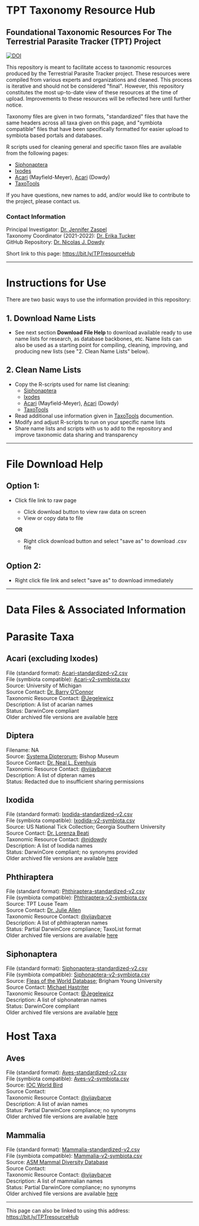 # TPT Taxonomy Resource Hub
## Foundational Taxonomic Resources For The Terrestrial Parasite Tracker (TPT) Project

[![DOI](https://zenodo.org/badge/414722624.svg)](https://zenodo.org/badge/latestdoi/414722624)

This repository is meant to facilitate access to taxonomic resources produced by the Terrestrial Parasite Tracker project. These resources were compiled from various experts and organizations and cleaned. This process is iterative and should not be considered "final". However, this repository constitutes the most up-to-date view of these resources at the time of upload. Improvements to these resources will be reflected here until further notice.

Taxonomy files are given in two formats, "standardized" files that have the same headers across all taxa given on this page, and "symbiota compatible" files that have been specifically formatted for easier upload to symbiota based portals and databases. 

R scripts used for cleaning general and specific taxon files are available from the following pages:
 - [Siphonaptera](https://github.com/Jegelewicz/tpt-siphonaptera)
 - [Ixodes](https://github.com/njdowdy/ixodes-tpt)
 - [Acari](https://github.com/Jegelewicz/tpt-acari) (Mayfield-Meyer), [Acari](https://github.com/njdowdy/tpt-acari-taxonomy.git) (Dowdy)
 - [TaxoTools](https://github.com/vijaybarve/taxotools)

If you have questions, new names to add, and/or would like to contribute to the project, please contact us.


### Contact Information
Principal Investigator: <a href="mailto: zaspelj@mpm.edu" target="_blank">Dr. Jennifer Zaspel</a><br />
Taxonomy Coordinator (2021-2022): <a href="mailto: emtuckerlab@gmail.com" target="_blank">Dr. Erika Tucker</a><br />
GitHub Repository: <a href="https://github.com/njdowdy" target="_blank">Dr. Nicolas J. Dowdy</a><br />

Short link to this page: https://bit.ly/TPTresourceHub

---

# Instructions for Use
There are two basic ways to use the information provided in this repository:
## 1. Download Name Lists
* See next section <b> Download File Help </b> to download available ready to use name lists for research, as database backbones, etc. Name lists can also be used as a starting point for compiling, cleaning, improving, and producing new lists (see "2. Clean Name Lists" below). 

## 2. Clean Name Lists
* Copy the R-scripts used for name list cleaning:
  * [Siphonaptera](https://github.com/Jegelewicz/tpt-siphonaptera)
  * [Ixodes](https://github.com/njdowdy/ixodes-tpt)
  * [Acari](https://github.com/Jegelewicz/tpt-acari) (Mayfield-Meyer), [Acari](https://github.com/njdowdy/tpt-acari-taxonomy.git) (Dowdy)
  * [TaxoTools](https://github.com/vijaybarve/taxotools)
* Read additional use information given in [TaxoTools](https://github.com/vijaybarve/taxotools) documention.
* Modify and adjust R-scripts to run on your specific name lists
* Share name lists and scripts with us to add to the repository and improve taxonomic data sharing and transparency

---

# File Download Help
## Option 1: 
* Click file link to raw page
   * Click download button to view raw data on screen
   * View or copy data to file
   
   **OR**
   
   * Right click download button and select "save as" to download .csv file

 ## Option 2: 
 * Right click file link and select "save as" to download immediately

   
---

# Data Files & Associated Information
# Parasite Taxa

## Acari (excluding Ixodes)
File (standard format): <a href="./Acari/Acari-standardized-v2.csv" target="_blank">Acari-standardized-v2.csv</a> <br /> 
File (symbiota compatible): <a href="./Acari/Acari-v2-symbiota.csv" target="_blank">Acari-v2-symbiota.csv</a><br />
Source: University of Michigan<br />
Source Contact: <a href="https://webapps.lsa.umich.edu/ummz/insects/personnel/personnelDetail.asp?ID=21" target="_blank">Dr. Barry O’Connor</a><br />
Taxonomic Resource Contact: <a href="https://github.com/Jegelewicz" target="_blank">@Jegelewicz</a><br />
Description: A list of acarian names<br />
Status: DarwinCore compliant<br />
Older archived file versions are available <a href="https://github.com/njdowdy/tpt-taxonomy/tree/main/Acari" target="_blank">here</a> <br />

## Diptera
Filename: NA<br />
Source: <a href="http://www.diptera.org/" target="_blank">Systema Dipterorum</a>; Bishop Museum<br />
Source Contact: <a href="http://hbs.bishopmuseum.org/staff/evenhuis.html" target="_blank">Dr. Neal L. Evenhuis</a><br />
Taxonomic Resource Contact: <a href="https://github.com/vijaybarve" target="_blank">@vijaybarve</a><br />
Description: A list of dipteran names<br />
Status: Redacted due to insufficient sharing permissions<br />

## Ixodida
File (standard format): <a href="./Ixodida/Ixodida-standardized-v2.csv" target="_blank">Ixodida-standardized-v2.csv</a><br /> 
File (symbiota compatible): <a href="./Ixodida/Ixodida-v2-symbiota.csv" target="_blank">Ixodida-v2-symbiota.csv</a><br />
Source: US National Tick Collection; Georgia Southern University<br />
Source Contact: <a href="http://lorenzabeati.klacto.net/" target="_blank">Dr. Lorenza Beati</a><br />
Taxonomic Resource Contact: <a href="https://github.com/njdowdy" target="_blank">@njdowdy</a><br />
Description: A list of Ixodida names<br />
Status: DarwinCore compliant; no synonyms provided<br />
Older archived file versions are available [here](https://github.com/njdowdy/tpt-taxonomy/tree/main/Ixodida)<br />

## Phthiraptera
File (standard format): <a href="./Phthiraptera/Phthiraptera-standardized-v2.csv" target="_blank">Phthiraptera-standardized-v2.csv</a> <br />
File (symbiota compatible): <a href="./Phthiraptera/Phthiraptera-v2-symbiota.csv" target="_blank">Phthiraptera-v2-symbiota.csv</a><br />
Source: TPT Louse Team<br />
Source Contact: <a href="https://www.unr.edu/biology/faculty/julie-allen" target="_blank">Dr. Julie Allen</a><br />
Taxonomic Resource Contact: <a href="https://github.com/vijaybarve" target="_blank">@vijaybarve</a><br />
Description: A list of phthirapteran names<br />
Status: Partial DarwinCore compliance; TaxoList format<br />
Older archived file versions are available [here](https://github.com/njdowdy/tpt-taxonomy/tree/main/Siphonaptera) <br />

## Siphonaptera
File (standard format): <a href="./Siphonaptera/Siphonaptera-standardized-v2.csv" target="_blank">Siphonaptera-standardized-v2.csv</a> <br /> 
File (symbiota compatible): <a href="./Siphonaptera/Siphonaptera-v2-symbiota.csv" target="_blank">Siphonaptera-v2-symbiota.csv</a><br />
Source: <a href="https://biology.byu.edu/fleas-of-the-world" target="_blank">Fleas of the World Database</a>; Brigham Young University<br />
Source Contact: <a href="https://mlbean.byu.edu/curators-and-collection-managers" target="_blank">Michael Hastriter</a><br />
Taxonomic Resource Contact: <a href="https://github.com/Jegelewicz" target="_blank">@Jegelewicz</a><br />
Description: A list of siphonateran names<br />
Status: DarwinCore compliant<br />
Older archived file versions are available [here](https://github.com/njdowdy/tpt-taxonomy/tree/main/Siphonaptera) <br />

# Host Taxa

## Aves
File (standard format): <a href="./host_files/Aves-standardized-v2.csv" target="_blank">Aves-standardized-v2.csv</a> <br />
File (symbiota compatible): <a href="./host_files/Aves-v2-symbiota.csv" target="_blank">Aves-v2-symbiota.csv</a><br />
Source: [IOC World Bird](https://www.worldbirdnames.org/new/) <br />
Source Contact:<br />
Taxonomic Resource Contact: <a href="https://github.com/vijaybarve" target="_blank">@vijaybarve</a><br />
Description: A list of avian names<br />
Status: Partial DarwinCore compliance; no synonyms<br />
Older archived file versions are available [here](https://github.com/njdowdy/tpt-taxonomy/tree/main/host_files) <br />

## Mammalia
File (standard format): <a href="./host_files/Mammalia-standardized-v2.csv" target="_blank">Mammalia-standardized-v2.csv</a> <br />
File (symbiota compatible): <a href="./host_files/Mammalia-v2-symbiota.csv" target="_blank">Mammalia-v2-symbiota.csv</a> <br />
Source: [ASM Mammal Diversity Database](https://www.mammaldiversity.org/) <br />
Source Contact:<br />
Taxonomic Resource Contact: <a href="https://github.com/vijaybarve" target="_blank">@vijaybarve</a><br />
Description: A list of mammalian names<br />
Status: Partial DarwinCore compliance; no synonyms<br />
Older archived file versions are available [here](https://github.com/njdowdy/tpt-taxonomy/tree/main/host_files) <br />

---

This page can also be linked to using this address: https://bit.ly/TPTresourceHub
